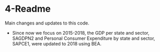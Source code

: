 # 4-Readme		

Main changes and updates to this code.

- Since now we focus on 2015-2018, the GDP per state and sector, SAGDPN2 and Personal Consumer Expenditure by state and sector,  SAPCE1, were updated to 2018 using BEA.
